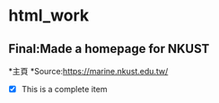 # html_work
## Final:Made a homepage for NKUST
*主頁
  *Source:https://marine.nkust.edu.tw/

- [x] This is a complete item
